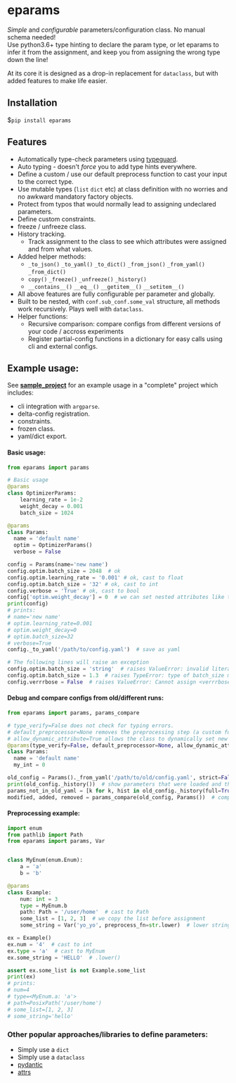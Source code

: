 # eparams
_Simple_ and _configurable_ parameters/configuration class. No manual schema needed!
<br/> Use python3.6+ type hinting to declare the param type, or let eparams to infer it from the assignment, and keep you from assigning the wrong type down the line!

At its core it is designed as a drop-in replacement for `dataclass`, but with added features to make life easier.

## Installation 
$`pip install eparams`

## Features
- Automatically type-check parameters using [typeguard](https://github.com/agronholm/typeguard).
- Auto typing - doesn't *force* you to add type hints everywhere.
- Define a custom / use our default preprocess function to cast your input to the correct type.
- Use mutable types (`list` `dict` etc) at class definition with no worries and no awkward mandatory factory objects.
- Protect from typos that would normally lead to assigning undeclared parameters.
- Define custom constraints.
- freeze / unfreeze class.
- History tracking.
  - Track assignment to the class to see which attributes were assigned and from what values.
- Added helper methods: 
  - `_to_json()` `_to_yaml()` `_to_dict()` `_from_json()` `_from_yaml()` `_from_dict()`
  - `copy()` `_freeze()` `_unfreeze()` `_history()`
  - `__contains__()` `__eq__()` `__getitem__()` `__setitem__()`
- All above features are fully configurable per parameter and globally.
- Built to be nested, with `conf.sub_conf.some_val` structure, all methods work recursively. Plays well with `dataclass`.
- Helper functions:
  - Recursive comparison: compare configs from different versions of your code / accross experiments
  - Register partial-config functions in a dictionary for easy calls using cli and external configs. 


## Example usage:
See **[sample_project](sample_project)** for an example usage in a "complete" project which includes:
- cli integration with `argparse`.
- delta-config registration.
- constraints.
- frozen class.
- yaml/dict export.

#### Basic usage:
```python
from eparams import params

# Basic usage
@params
class OptimizerParams:
    learning_rate = 1e-2
    weight_decay = 0.001
    batch_size = 1024

@params
class Params:
  name = 'default name'
  optim = OptimizerParams()
  verbose = False

config = Params(name='new name')
config.optim.batch_size = 2048  # ok
config.optim.learning_rate = '0.001' # ok, cast to float
config.optim.batch_size = '32' # ok, cast to int
config.verbose = 'True' # ok, cast to bool
config['optim.weight_decay'] = 0  # we can set nested attributes like this as-well
print(config)
# prints: 
# name='new name'
# optim.learning_rate=0.001
# optim.weight_decay=0
# optim.batch_size=32
# verbose=True
config._to_yaml('/path/to/config.yaml')  # save as yaml

# The following lines will raise an exception
config.optim.batch_size = 'string'  # raises ValueError: invalid literal for int() with base 10: 'string'
config.optim.batch_size = 1.3  # raises TypeError: type of batch_size must be int; got float instead
config.verrrbose = False  # raises ValueError: Cannot assign <verrrbose> to class <<class '__main__.Params'>>, missing from class definition (allow_dynamic_attribute=False)
```

#### Debug and compare configs from old/different runs:
```python
from eparams import params, params_compare

# type_verify=False does not check for typing errors.
# default_preprocessor=None removes the preprocessing step (a custom function is also valid here)
# allow_dynamic_attribute=True allows the class to dynamically set new attributes.
@params(type_verify=False, default_preprocessor=None, allow_dynamic_attribute=True)
class Params:
  name = 'default name'
  my_int = 0

old_config = Params()._from_yaml('/path/to/old/config.yaml', strict=False)  # load some old config
print(old_config._history())  # show parameters that were loaded and their pre-loaded value
params_not_in_old_yaml = [k for k, hist in old_config._history(full=True).items() if not hist]
modified, added, removed = params_compare(old_config, Params())  # compare two versions of configs
```

#### Preprocessing example:
```python
import enum
from pathlib import Path
from eparams import params, Var


class MyEnum(enum.Enum):
    a = 'a'
    b = 'b'

@params
class Example:
    num: int = 3
    type = MyEnum.b
    path: Path = '/user/home'  # cast to Path
    some_list = [1, 2, 3]  # we copy the list before assignment
    some_string = Var('yo_yo', preprocess_fn=str.lower)  # lower string

ex = Example()
ex.num = '4'  # cast to int
ex.type = 'a'  # cast to MyEnum
ex.some_string = 'HELLO'  # .lower()

assert ex.some_list is not Example.some_list
print(ex)
# prints:
# num=4
# type=<MyEnum.a: 'a'>
# path=PosixPath('/user/home')
# some_list=[1, 2, 3]
# some_string='hello'
```

### Other popular approaches/libraries to define parameters:
- Simply use a `dict`
- Simply use a `dataclass`
- [pydantic](https://pydantic-docs.helpmanual.io/)
- [attrs](https://www.attrs.org/en/stable/index.html)



